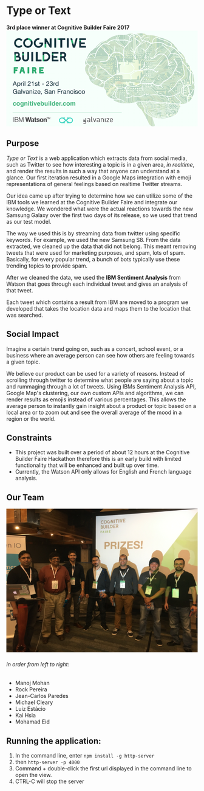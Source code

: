 # Type or Text
**3rd place winner at Cognitive Builder Faire 2017**
![Flyer](/SF_FAire.png)

## Purpose
*Type or Text* is a web application which extracts data from social media, such as Twitter to see how interesting a topic is in a given area, *in realtime*, and render the results in such a way that anyone can understand at a glance.  Our first iteration resulted in a Google Maps integration with emoji representations of general feelings based on realtime Twitter streams.

Our idea came up after trying to determine how we can utilize some of the IBM tools we learned at the Cognitive Builder Faire and integrate our knowledge. We wondered what were the actual reactions towards the new Samsung Galaxy over the first two days of its release, so we used that trend as our test model.

The way we used this is by streaming data from twitter using specific keywords. For example, we used the new Samsung S8. From the data extracted, we cleaned up the data that did not belong. This meant removing tweets that were used for marketing purposes, and spam, lots of spam. Basically, for every popular trend, a bunch of bots typically use these trending topics to provide spam.

After we cleaned the data, we used the **IBM Sentiment Analysis** from Watson that goes through each individual tweet and gives an analysis of that tweet.

Each tweet which contains a result from IBM are moved to a program we developed that takes the location data and maps them to the location that was searched.

## Social Impact
Imagine a certain trend going on, such as a concert, school event, or a business where an average person can see how others are feeling towards a given topic.

We believe our product can be used for a variety of reasons. Instead of scrolling through twitter to determine what people are saying about a topic and rummaging through a lot of tweets. Using IBMs Sentiment Analysis API, Google Map's clustering, our own custom APIs and algorithms, we can render results as emojis instead of various percentages. This allows the average person to instantly gain insight about a product or topic based on a local area or to zoom out and see the overall average of the mood in a region or the world.

## Constraints
* This project was built over a period of about 12 hours at the Cognitive Builder Faire Hackathon therefore this is an early build with limited functionality that will be enhanced and built up over time.
* Currently, the Watson API only allows for English and French language analysis.

## Our Team
![Photo of our team](/cbf2017team.jpg)
###### in order from left to right:
* Manoj Mohan
* Rock Pereira
* Jean-Carlos Paredes
* Michael Cleary
* Luiz Estácio
* Kai Hsia
* Mohamad Eid

## Running the application:
1. In the command line, enter `npm install -g http-server`
2. then `http-server -p 4000`
3. Command + double-click the first url displayed in the command line to open the view.
4. CTRL-C will stop the server

